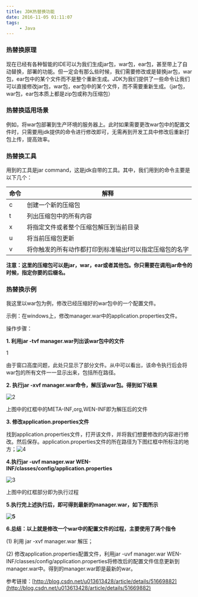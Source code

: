 ```yaml
---
title: JDK热替换功能
date: 2016-11-05 01:11:07
tags: 
     - Java
---
```


### 热替换原理

现在已经有各种智能的IDE可以为我们生成jar包，war包，ear包，甚至带上了自动替换，部署的功能。但一定会有那么些时候，我们需要修改或是替换jar包，war包，ear包中的某个文件而不是整个重新生成。JDK为我们提供了一些命令让我们可以直接修改jar包，war包，ear包中的某个文件，而不需要重新生成。（jar包，war包，ear包本质上都是zip包或称为压缩包）

### 热替换适用场景

例如，将war包部署到生产环境的服务器上。此时如果需要更改war包中的配置文件时，只需要用jdk提供的命令进行修改即可，无需再到开发工具中修改后重新打包上传，提高效率。

### 热替换工具

用到的工具是jar command，这是jdk自带的工具。其中，我们用到的命令主要是以下几个：

| 命令   | 解释                           |
| ---- | ---------------------------- |
| c    | 创建一个新的压缩包                    |
| t    | 列出压缩包中的所有内容                  |
| x    | 将指定文件或者整个压缩包解压到当前目录          |
| u    | 将当前压缩包更新                     |
| v    | 将你触发的所有动作都打印到标准输出f可以指定压缩包的名字 |

**注意：这里的压缩包可以是jar，war，ear或者其他包。你只需要在调用jar命令的时候，指定你要的后缀名。**

### 热替换示例

我这里以war包为例，修改已经压缩好的war包中的一个配置文件。

示例：在windows上，修改manager.war中的application.properties文件。

操作步骤：

**1. 利用jar -tvf manager.war列出该war包中的文件**

1

由于窗口高度问题，此处只显示了部分文件。从中可以看出，该命令执行后会将war包的所有文件一一显示出来，包括所在路径。

**2. 执行jar -xvf manager.war命令，解压该war包。得到如下结果**

![2]()

上图中的红框中的META-INF,org,WEN-INF即为解压后的文件

**3. 修改application.properties文件**

找到application.properties文件，打开该文件，并将我们想要修改的内容进行修改。然后保存。application.properties文件的所在路径为下图红框中所标注的地方；![4]()

**4.执行jar -uvf manager.war WEN-INF/classes/config/application.properties**

![3]()

上图中的红框部分即为执行过程

**5.执行完上述执行后，即可得到最新的manager.war，如下图所示**

**![5]()**

**6.总结：以上就是修改一个war中的配置文件的过程，主要使用了两个指令**

(1) 利用 jar -xvf manager.war 解压；

(2) 修改application.properties配置文件，利用jar -uvf manager.war WEN-INF/classes/config/application.properties将修改后的配置文件信息更新到manager.war中。得到的manager.war即是最新的war。

参考链接：[http://blog.csdn.net/u013613428/article/details/51669882](http://blog.csdn.net/u013613428/article/details/51669882)